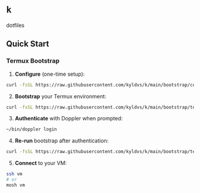 # `k`

dotfiles

## Quick Start

### Termux Bootstrap

1. **Configure** (one-time setup):
```bash
curl -fsSL https://raw.githubusercontent.com/kyldvs/k/main/bootstrap/configure.sh | sh
```

2. **Bootstrap** your Termux environment:
```bash
curl -fsSL https://raw.githubusercontent.com/kyldvs/k/main/bootstrap/termux.sh | sh
```

3. **Authenticate** with Doppler when prompted:
```bash
~/bin/doppler login
```

4. **Re-run** bootstrap after authentication:
```bash
curl -fsSL https://raw.githubusercontent.com/kyldvs/k/main/bootstrap/termux.sh | sh
```

5. **Connect** to your VM:
```bash
ssh vm
# or
mosh vm
```
